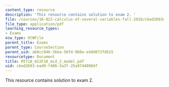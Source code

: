 ```yaml
---
content_type: resource
description: 'This resource contains solution to exam 2. '
file: /courses/18-022-calculus-of-several-variables-fall-2010/cbed2693ead0f4863a3f25a97440884f_MIT18_022F10_mid_2_model.pdf
file_type: application/pdf
learning_resource_types:
- Exams
ocw_type: OCWFile
parent_title: Exams
parent_type: CourseSection
parent_uid: a68cc946-3bba-56fd-960e-e4dd072fdb15
resourcetype: Document
title: MIT18_022F10_mid_2_model.pdf
uid: cbed2693-ead0-f486-3a3f-25a97440884f
---
```

This resource contains solution to exam 2. 

